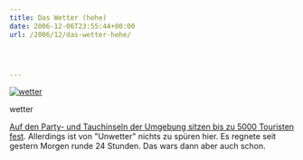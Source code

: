 ```yaml
---
title: Das Wetter (hehe)
date: 2006-12-06T23:55:44+00:00
url: /2006/12/das-wetter-hehe/




---
```

<div class="flickr">
  <a href="http://www.flickr.com/photos/schreibblogade/316215899/" title="wetter"><img src="//static.flickr.com/118/316215899_5addd9cda3.jpg" alt="wetter" /></a></p>

  <p>
    wetter
  </p>
</div>

[Auf den Party- und Tauchinseln der Umgebung sitzen bis zu 5000 Touristen fest][1]. Allerdings ist von "Unwetter" nichts zu spüren hier. Es regnete seit gestern Morgen runde 24 Stunden. Das wars dann aber auch schon.

 [1]: http://www.nationmultimedia.com/2006/12/07/headlines/headlines_30020929.php
